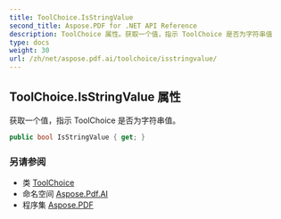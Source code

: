 ```yaml
---
title: ToolChoice.IsStringValue
second_title: Aspose.PDF for .NET API Reference
description: ToolChoice 属性。获取一个值，指示 ToolChoice 是否为字符串值
type: docs
weight: 30
url: /zh/net/aspose.pdf.ai/toolchoice/isstringvalue/
---
```

## ToolChoice.IsStringValue 属性

获取一个值，指示 ToolChoice 是否为字符串值。

```csharp
public bool IsStringValue { get; }
```

### 另请参阅

* 类 [ToolChoice](../)
* 命名空间 [Aspose.Pdf.AI](../../../aspose.pdf.ai/)
* 程序集 [Aspose.PDF](../../../)